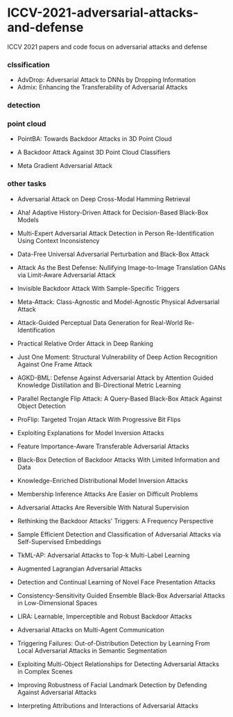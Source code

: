 # ICCV-2021-adversarial-attacks-and-defense
ICCV 2021 papers and code focus on adversarial attacks and defense



### clssification
* AdvDrop: Adversarial Attack to DNNs by Dropping Information
* Admix: Enhancing the Transferability of Adversarial Attacks


### detection

### point cloud 
* PointBA: Towards Backdoor Attacks in 3D Point Cloud
* A Backdoor Attack Against 3D Point Cloud Classifiers

* Meta Gradient Adversarial Attack

### other tasks
* Adversarial Attack on Deep Cross-Modal Hamming Retrieval


* Aha! Adaptive History-Driven Attack for Decision-Based Black-Box Models


* Multi-Expert Adversarial Attack Detection in Person Re-Identification Using Context Inconsistency


* Data-Free Universal Adversarial Perturbation and Black-Box Attack


* Attack As the Best Defense: Nullifying Image-to-Image Translation GANs via Limit-Aware Adversarial Attack


* Invisible Backdoor Attack With Sample-Specific Triggers


* Meta-Attack: Class-Agnostic and Model-Agnostic Physical Adversarial Attack


* Attack-Guided Perceptual Data Generation for Real-World Re-Identification


* Practical Relative Order Attack in Deep Ranking


* Just One Moment: Structural Vulnerability of Deep Action Recognition Against One Frame Attack


* AGKD-BML: Defense Against Adversarial Attack by Attention Guided Knowledge Distillation and Bi-Directional Metric Learning


* Parallel Rectangle Flip Attack: A Query-Based Black-Box Attack Against Object Detection


* ProFlip: Targeted Trojan Attack With Progressive Bit Flips






* Exploiting Explanations for Model Inversion Attacks


* Feature Importance-Aware Transferable Adversarial Attacks


* Black-Box Detection of Backdoor Attacks With Limited Information and Data


* Knowledge-Enriched Distributional Model Inversion Attacks


* Membership Inference Attacks Are Easier on Difficult Problems


* Adversarial Attacks Are Reversible With Natural Supervision

* Rethinking the Backdoor Attacks' Triggers: A Frequency Perspective


* Sample Efficient Detection and Classification of Adversarial Attacks via Self-Supervised Embeddings


* TkML-AP: Adversarial Attacks to Top-k Multi-Label Learning


* Augmented Lagrangian Adversarial Attacks


* Detection and Continual Learning of Novel Face Presentation Attacks


* Consistency-Sensitivity Guided Ensemble Black-Box Adversarial Attacks in Low-Dimensional Spaces







* LIRA: Learnable, Imperceptible and Robust Backdoor Attacks

* Adversarial Attacks on Multi-Agent Communication

* Triggering Failures: Out-of-Distribution Detection by Learning From Local Adversarial Attacks in Semantic Segmentation

* Exploiting Multi-Object Relationships for Detecting Adversarial Attacks in Complex Scenes


* Improving Robustness of Facial Landmark Detection by Defending Against Adversarial Attacks


* Interpreting Attributions and Interactions of Adversarial Attacks











